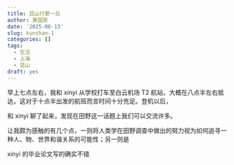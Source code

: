 ```yaml
---
title: 昆山行第一日
author: 黄国政
date: '2025-06-13'
slug: kunshan-1
categories: []
tags:
  - 生活
  - 上海
  - 昆山
draft: yes
---
```


<!--more-->

早上七点左右，我和 xinyi 从学校打车至白云机场 T2 航站，大概在八点半左右抵达，这对于十点半出发的航班而言时间十分充足。登机以后，

和 xinyi 聊了起来，发现在田野这一话题上我们可以交流许多。

让我颇为感触的有几个点，一则将人类学在田野调查中做出的努力视为如何追寻一种人、物、世界和谐关系的可能性；另一则是

xinyi 的毕业论文写的确实不错